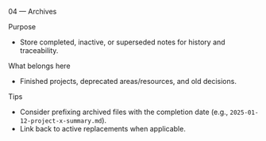 04 — Archives

Purpose
- Store completed, inactive, or superseded notes for history and traceability.

What belongs here
- Finished projects, deprecated areas/resources, and old decisions.

Tips
- Consider prefixing archived files with the completion date (e.g., `2025-01-12-project-x-summary.md`).
- Link back to active replacements when applicable.
